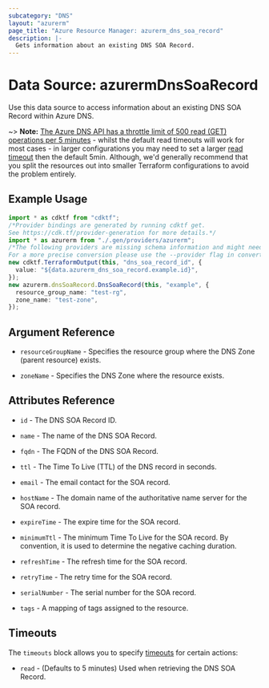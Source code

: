```yaml
---
subcategory: "DNS"
layout: "azurerm"
page_title: "Azure Resource Manager: azurerm_dns_soa_record"
description: |-
  Gets information about an existing DNS SOA Record.
---
```


# Data Source: azurermDnsSoaRecord

Use this data source to access information about an existing DNS SOA Record within Azure DNS.

\~> **Note:** [The Azure DNS API has a throttle limit of 500 read (GET) operations per 5 minutes](https://docs.microsoft.com/azure/azure-resource-manager/management/request-limits-and-throttling#network-throttling) - whilst the default read timeouts will work for most cases - in larger configurations you may need to set a larger [read timeout](https://www.terraform.io/language/resources/syntax#operation-timeouts) then the default 5min. Although, we'd generally recommend that you split the resources out into smaller Terraform configurations to avoid the problem entirely.

## Example Usage

```typescript
import * as cdktf from "cdktf";
/*Provider bindings are generated by running cdktf get.
See https://cdk.tf/provider-generation for more details.*/
import * as azurerm from "./.gen/providers/azurerm";
/*The following providers are missing schema information and might need manual adjustments to synthesize correctly: azurerm.
For a more precise conversion please use the --provider flag in convert.*/
new cdktf.TerraformOutput(this, "dns_soa_record_id", {
  value: "${data.azurerm_dns_soa_record.example.id}",
});
new azurerm.dnsSoaRecord.DnsSoaRecord(this, "example", {
  resource_group_name: "test-rg",
  zone_name: "test-zone",
});

```

## Argument Reference

*   `resourceGroupName` - Specifies the resource group where the DNS Zone (parent resource) exists.

*   `zoneName` - Specifies the DNS Zone where the resource exists.

## Attributes Reference

*   `id` - The DNS SOA Record ID.

*   `name` - The name of the DNS SOA Record.

*   `fqdn` - The FQDN of the DNS SOA Record.

*   `ttl` - The Time To Live (TTL) of the DNS record in seconds.

*   `email` - The email contact for the SOA record.

*   `hostName` - The domain name of the authoritative name server for the SOA record.

*   `expireTime` - The expire time for the SOA record.

*   `minimumTtl` - The minimum Time To Live for the SOA record. By convention, it is used to determine the negative caching duration.

*   `refreshTime` - The refresh time for the SOA record.

*   `retryTime` - The retry time for the SOA record.

*   `serialNumber` - The serial number for the SOA record.

*   `tags` - A mapping of tags assigned to the resource.

## Timeouts

The `timeouts` block allows you to specify [timeouts](https://www.terraform.io/language/resources/syntax#operation-timeouts) for certain actions:

* `read` - (Defaults to 5 minutes) Used when retrieving the DNS SOA Record.
